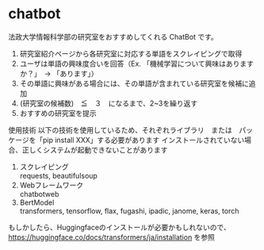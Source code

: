 # chatbot

法政大学情報科学部の研究室をおすすめしてくれる ChatBot です。

1. 研究室紹介ページから各研究室に対応する単語をスクレイピングで取得
2. ユーザは単語の興味度合いを回答（Ex. 「機械学習について興味はありますか？」　→ 「あります」）
3. その単語に興味がある場合には、その単語が含まれている研究室を候補に追加
4. (研究室の候補数)　≦　３　になるまで、2~3を繰り返す
5. おすすめの研究室を提示

使用技術
以下の技術を使用しているため、それぞれライブラリ　または　パッケージを「pip install XXX」する必要があります
インストールされていない場合、正しくシステムが起動できないことがあります


1. スクレイピング   
   requests, beautifulsoup
3. Webフレームワーク   
   chatbotweb
5. BertModel   
   transformers, tensorflow, flax, fugashi, ipadic, janome, keras, torch

もしかしたら、Huggingfaceのインストールが必要かもしれないので、
https://huggingface.co/docs/transformers/ja/installation
を参照

